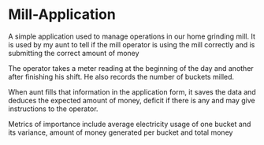 # Mill-Application
A simple application used to manage operations in our home grinding mill. It is used by my aunt to tell if the mill operator is using the mill correctly and is submitting the correct amount of money

The operator takes a meter reading at the beginning of the day and another after finishing his shift. He also records the number of buckets milled.

When aunt fills that information in the application form, it saves the data and deduces the expected amount of money, deficit if there is any and may give instructions to the operator.

Metrics of importance include average electricity usage of one bucket and its variance, amount of money generated per bucket and total money
